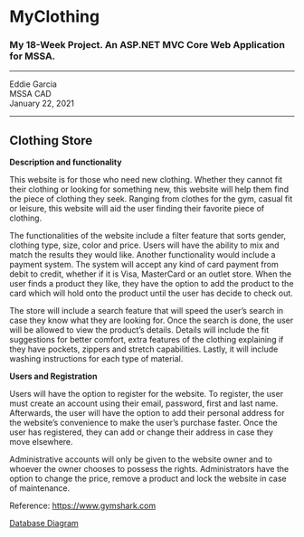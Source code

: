 # MyClothing
### My 18-Week Project. An ASP.NET MVC Core Web Application for MSSA.

---

Eddie Garcia <br />
MSSA CAD <br />
January 22, 2021 <br />

---

## Clothing Store

**Description and functionality**

This website is for those who need new clothing.
Whether they cannot fit their clothing or looking for something new, this website will help them find the piece of clothing they seek.
Ranging from clothes for the gym, casual fit or leisure, this website will aid the user finding their favorite piece of clothing.

The functionalities of the website include a filter feature that sorts gender, clothing type, size, color and price.
Users will have the ability to mix and match the results they would like.
Another functionality would include a payment system. The system will accept any kind of card payment from debit to credit, whether if it is Visa, MasterCard or an outlet store.
When the user finds a product they like, they have the option to add the product to the card which will hold onto the product until the user has decide to check out.

The store will include a search feature that will speed the user’s search in case they know what they are looking for.
Once the search is done, the user will be allowed to view the product’s details.
Details will include the fit suggestions for better comfort, extra features of the clothing explaining if they have pockets, zippers and stretch capabilities.
Lastly, it will include washing instructions for each type of material.

**Users and Registration**

Users will have the option to register for the website.
To register, the user must create an account using their email, password, first and last name.
Afterwards, the user will have the option to add their personal address for the website’s convenience to make the user’s purchase faster.
Once the user has registered, they can add or change their address in case they move elsewhere. 

Administrative accounts will only be given to the website owner and to whoever the owner chooses to possess the rights.
Administrators have the option to change the price, remove a product and lock the website in case of maintenance. 

Reference: https://www.gymshark.com

[Database Diagram](MyClothingStore (1))
